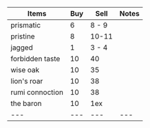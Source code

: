 Items | Buy | Sell | Notes
--- | --- | --- | ---
prismatic | 6 | 8 - 9
pristine | 8 | 10-11
jagged | 1 | 3 - 4
forbidden taste | 10 | 40
wise oak | 10 | 35
lion's roar | 10 | 38
rumi connoction | 10 | 38
the baron | 10 | 1ex
--- | --- | --- | ---


